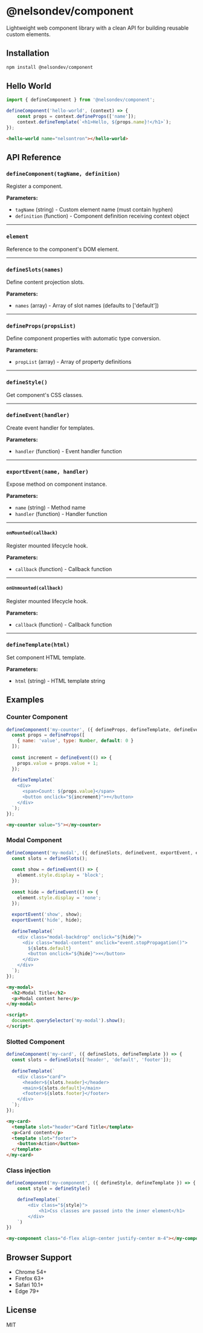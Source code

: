 # @nelsondev/component

Lightweight web component library with a clean API for building reusable custom elements.

## Installation

```bash
npm install @nelsondev/component
```

## Hello World

```javascript
import { defineComponent } from '@nelsondev/component';

defineComponent('hello-world', (context) => {
    const props = context.defineProps(['name']);
    context.defineTemplate(`<h1>Hello, ${props.name}!</h1>`);
});
```

```html
<hello-world name="nelsontron"></hello-world>
```

## API Reference
### `defineComponent(tagName, definition)`
Register a component.

 **Parameters:**
- `tagName` (string) - Custom element name (must contain hyphen)
- `definition` (function) - Component definition receiving context object

---
### `element`
Reference to the component's DOM element.

---
### `defineSlots(names)`
Define content projection slots.

**Parameters:**
- `names` (array) - Array of slot names (defaults to ['default'])

---
### `defineProps(propsList)`
Define component properties with automatic type conversion.

**Parameters:**
- `propList` (array) - Array of property definitions

---
### `defineStyle()`
Get component's CSS classes.

---
### `defineEvent(handler)`
Create event handler for templates.

**Parameters:**
- `handler` (function) - Event handler function

---
### `exportEvent(name, handler)`
Expose method on component instance.

**Parameters:**
- `name` (string) - Method name
- `handler` (function) - Handler function

---
#### `onMounted(callback)`
Register mounted lifecycle hook.

**Parameters:**
- `callback` (function) - Callback function

---
#### `onUnmounted(callback)`
Register mounted lifecycle hook.

**Parameters:**
- `callback` (function) - Callback function

---
### `defineTemplate(html)`
Set component HTML template.

**Parameters:**
- `html` (string) - HTML template string

## Examples

### Counter Component

```javascript
defineComponent('my-counter', ({ defineProps, defineTemplate, defineEvent }) => {
  const props = defineProps([
    { name: 'value', type: Number, default: 0 }
  ]);
  
  const increment = defineEvent(() => {
    props.value = props.value + 1;
  });
  
  defineTemplate(`
    <div>
      <span>Count: ${props.value}</span>
      <button onclick="${increment}">+</button>
    </div>
  `);
});
```

```html
<my-counter value="5"></my-counter>
```

### Modal Component

```javascript
defineComponent('my-modal', ({ defineSlots, defineEvent, exportEvent, element }) => {
  const slots = defineSlots();
  
  const show = defineEvent(() => {
    element.style.display = 'block';
  });
  
  const hide = defineEvent(() => {
    element.style.display = 'none';
  });
  
  exportEvent('show', show);
  exportEvent('hide', hide);
  
  defineTemplate(`
    <div class="modal-backdrop" onclick="${hide}">
      <div class="modal-content" onclick="event.stopPropagation()">
        ${slots.default}
        <button onclick="${hide}">×</button>
      </div>
    </div>
  `);
});
```

```html
<my-modal>
  <h2>Modal Title</h2>
  <p>Modal content here</p>
</my-modal>

<script>
  document.querySelector('my-modal').show();
</script>
```

### Slotted Component

```javascript
defineComponent('my-card', ({ defineSlots, defineTemplate }) => {
  const slots = defineSlots(['header', 'default', 'footer']);
  
  defineTemplate(`
    <div class="card">
      <header>${slots.header}</header>
      <main>${slots.default}</main>
      <footer>${slots.footer}</footer>
    </div>
  `);
});
```

```html
<my-card>
  <template slot="header">Card Title</template>
  <p>Card content</p>
  <template slot="footer">
    <button>Action</button>
  </template>
</my-card>
```

### Class injection
```javascript
defineComponent('my-component', ({ defineStyle, defineTemplate }) => {
    const style = defineStyle()

    defineTemplate(`
        <div class="${style}">
            <h1>Css classes are passed into the inner element</h1>
        </div>
    `)
})
```

```html
<my-component class="d-flex align-center justify-center m-4"></my-component>
```

## Browser Support

- Chrome 54+
- Firefox 63+
- Safari 10.1+
- Edge 79+

## License

MIT